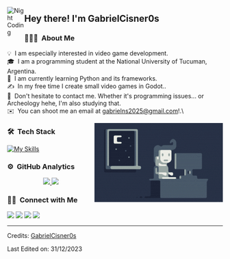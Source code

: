 

<img alt="Night Coding" src="./assets/Hand%20Wave.gif" width='40' align="left"/><h2>Hey there! I'm GabrielCisner0s</h2>

<!-- ## 👋 &nbsp;Hey there! I'm GabrielCisner0s -->

### 👨🏻‍💻 &nbsp;About Me

💡 &nbsp;I am especially interested in video game development.\
🎓 &nbsp;I am a programming student at the National University of Tucuman, Argentina.\
🌱 &nbsp;I am currently learning Python and its frameworks.\
✍️ &nbsp;In my free time I create small video games in Godot..\
💬 &nbsp;Don't hesitate to contact me. Whether it's programming issues... or Archeology hehe, I'm also studying that.\
✉️ &nbsp;You can shoot me an email at gabrielns2025@gmail.com!.\

<img alt="Night Coding" src="https://raw.githubusercontent.com/AVS1508/AVS1508/master/assets/Night-Coding.gif" align="right"/>

### 🛠 &nbsp;Tech Stack

[![My Skills](https://skillicons.dev/icons?i=arduino,fastapi,godot,mysql,vscode,html,css,php,py,java,cpp,eclipse,laravel&perline=3)](https://skillicons.dev)


### ⚙️ &nbsp;GitHub Analytics

<p align="center">
<a href="https://github.com/AVS1508">
  <img height="180em" src="https://github-readme-stats-eight-theta.vercel.app/api?username=AVS1508&show_icons=true&theme=algolia&include_all_commits=true&count_private=true"/>
  <img height="180em" src="https://github-readme-stats-eight-theta.vercel.app/api/top-langs/?username=AVS1508&layout=compact&langs_count=8&theme=algolia"/>
</a>
</p>

### 🤝🏻 &nbsp;Connect with Me

<p align="center">

<a href="https://www.linkedin.com/in/gabriel-alejandro-cisneros-37b9a4240/"><img src="https://img.shields.io/badge/-GabrielCisner0s-0077B5?style=flat&logo=Linkedin&logoColor=white"/></a>
<a href="mailto:gabrielns2025@gmail.com"><img src="https://img.shields.io/badge/-gabrielns2025@gmail.com-D14836?style=flat&logo=Gmail&logoColor=white"/></a>
<a href="https://www.instagram.com/gabrielns2025/"><img src="https://img.shields.io/badge/-GabrielCisner0s__-E4405F?style=flat&logo=Instagram&logoColor=white"/></a>
<a href="https://www.facebook.com/profile.php?id=100057352479056&locale=es_LA"><img src="https://img.shields.io/badge/-GabrielCisner0s-1877F2?style=flat&logo=Facebook&logoColor=white"/></a>
</p>

-----
Credits: [GabrielCisner0s](https://github.com/AVS1508)

Last Edited on: 31/12/2023
